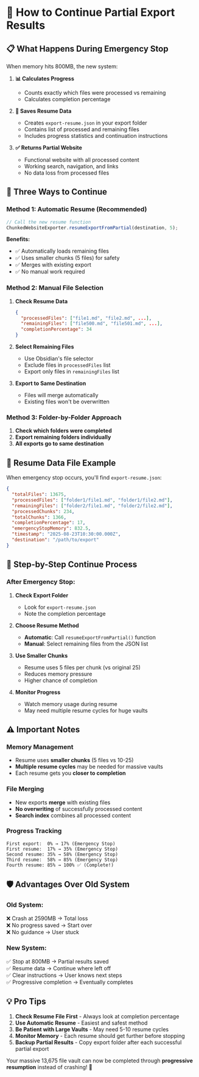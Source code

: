 # 🔄 **How to Continue Partial Export Results**

## 📋 **What Happens During Emergency Stop**

When memory hits 800MB, the new system:

1. **📊 Calculates Progress**
   - Counts exactly which files were processed vs remaining
   - Calculates completion percentage

2. **💾 Saves Resume Data**
   - Creates `export-resume.json` in your export folder
   - Contains list of processed and remaining files
   - Includes progress statistics and continuation instructions

3. **✅ Returns Partial Website**
   - Functional website with all processed content
   - Working search, navigation, and links
   - No data loss from processed files

## 🚀 **Three Ways to Continue**

### **Method 1: Automatic Resume (Recommended)**
```javascript
// Call the new resume function
ChunkedWebsiteExporter.resumeExportFromPartial(destination, 5);
```
**Benefits:**
- ✅ Automatically loads remaining files
- ✅ Uses smaller chunks (5 files) for safety  
- ✅ Merges with existing export
- ✅ No manual work required

### **Method 2: Manual File Selection**
1. **Check Resume Data**
   ```json
   {
     "processedFiles": ["file1.md", "file2.md", ...],
     "remainingFiles": ["file500.md", "file501.md", ...],
     "completionPercentage": 34
   }
   ```

2. **Select Remaining Files**
   - Use Obsidian's file selector
   - Exclude files in `processedFiles` list
   - Export only files in `remainingFiles` list

3. **Export to Same Destination**
   - Files will merge automatically
   - Existing files won't be overwritten

### **Method 3: Folder-by-Folder Approach**
1. **Check which folders were completed**
2. **Export remaining folders individually**
3. **All exports go to same destination**

## 📄 **Resume Data File Example**

When emergency stop occurs, you'll find `export-resume.json`:

```json
{
  "totalFiles": 13675,
  "processedFiles": ["folder1/file1.md", "folder1/file2.md"],
  "remainingFiles": ["folder2/file1.md", "folder2/file2.md"],
  "processedChunks": 234,
  "totalChunks": 1366,
  "completionPercentage": 17,
  "emergencyStopMemory": 832.5,
  "timestamp": "2025-08-23T10:30:00.000Z",
  "destination": "/path/to/export"
}
```

## 🎯 **Step-by-Step Continue Process**

### **After Emergency Stop:**
1. **Check Export Folder**
   - Look for `export-resume.json`
   - Note the completion percentage

2. **Choose Resume Method**
   - **Automatic**: Call `resumeExportFromPartial()` function
   - **Manual**: Select remaining files from the JSON list

3. **Use Smaller Chunks**
   - Resume uses 5 files per chunk (vs original 25)
   - Reduces memory pressure
   - Higher chance of completion

4. **Monitor Progress**
   - Watch memory usage during resume
   - May need multiple resume cycles for huge vaults

## ⚠️ **Important Notes**

### **Memory Management**
- Resume uses **smaller chunks** (5 files vs 10-25)
- **Multiple resume cycles** may be needed for massive vaults
- Each resume gets you **closer to completion**

### **File Merging**
- New exports **merge** with existing files
- **No overwriting** of successfully processed content
- **Search index** combines all processed content

### **Progress Tracking**
```
First export:  0% → 17% (Emergency Stop)
First resume:  17% → 35% (Emergency Stop)  
Second resume: 35% → 58% (Emergency Stop)
Third resume:  58% → 85% (Emergency Stop)
Fourth resume: 85% → 100% ✅ (Complete!)
```

## 🛡️ **Advantages Over Old System**

### **Old System:**
❌ Crash at 2590MB → Total loss  
❌ No progress saved → Start over  
❌ No guidance → User stuck  

### **New System:**
✅ Stop at 800MB → Partial results saved  
✅ Resume data → Continue where left off  
✅ Clear instructions → User knows next steps  
✅ Progressive completion → Eventually completes  

## 💡 **Pro Tips**

1. **Check Resume File First** - Always look at completion percentage
2. **Use Automatic Resume** - Easiest and safest method
3. **Be Patient with Large Vaults** - May need 5-10 resume cycles
4. **Monitor Memory** - Each resume should get further before stopping
5. **Backup Partial Results** - Copy export folder after each successful partial export

Your massive 13,675 file vault can now be completed through **progressive resumption** instead of crashing! 🚀
